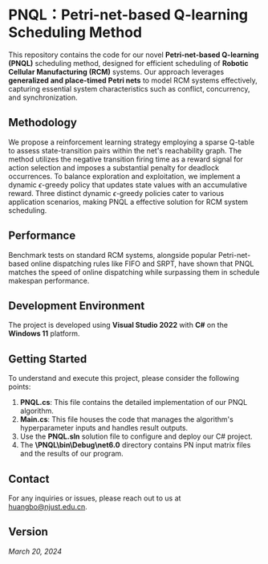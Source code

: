 # PNQL：Petri-net-based Q-learning Scheduling Method

This repository contains the code for our novel **Petri-net-based Q-learning (PNQL)** scheduling method, designed for efficient scheduling of **Robotic Cellular Manufacturing (RCM)** systems. Our approach leverages **generalized and place-timed Petri nets** to model RCM systems effectively, capturing essential system characteristics such as conflict, concurrency, and synchronization.

## Methodology

We propose a reinforcement learning strategy employing a sparse Q-table to assess state-transition pairs within the net's reachability graph. The method utilizes the negative transition firing time as a reward signal for action selection and imposes a substantial penalty for deadlock occurrences. To balance exploration and exploitation, we implement a dynamic $\epsilon$-greedy policy that updates state values with an accumulative reward. Three distinct dynamic $\epsilon$-greedy policies cater to various application scenarios, making PNQL a effective solution for RCM system scheduling.

## Performance

Benchmark tests on standard RCM systems, alongside popular Petri-net-based online dispatching rules like FIFO and SRPT, have shown that PNQL matches the speed of online dispatching while surpassing them in schedule makespan performance.

## Development Environment

The project is developed using **Visual Studio 2022** with **C#** on the **Windows 11** platform.

## Getting Started

To understand and execute this project, please consider the following points:

1. **PNQL.cs**: This file contains the detailed implementation of our PNQL algorithm.
2. **Main.cs**: This file houses the code that manages the algorithm's hyperparameter inputs and handles result outputs.
3. Use the **PNQL.sln** solution file to configure and deploy our C# project.
4. The **\PNQL\bin\Debug\net6.0** directory contains  PN input matrix files and the results of our program.

## Contact

For any inquiries or issues, please reach out to us at [huangbo@njust.edu.cn](mailto:huangbo@njust.edu.cn).

## Version

*March 20, 2024*
